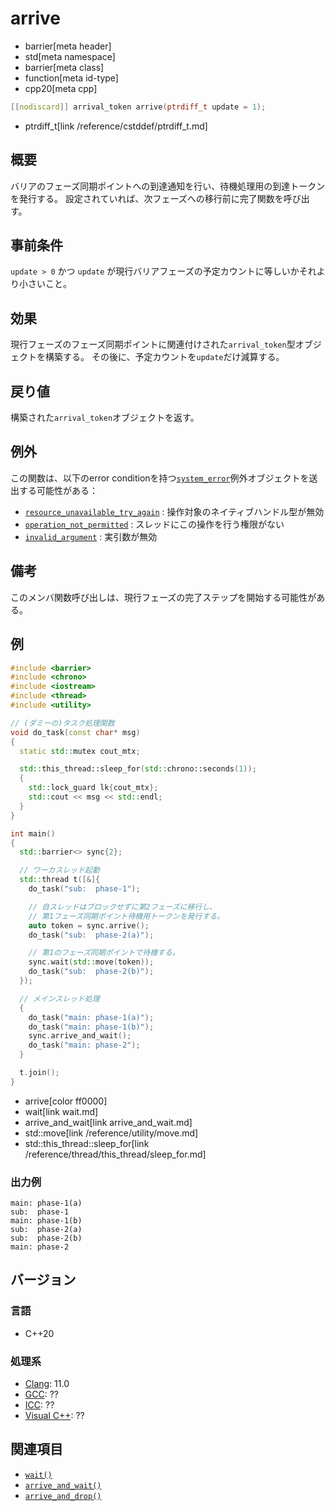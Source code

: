 # arrive
* barrier[meta header]
* std[meta namespace]
* barrier[meta class]
* function[meta id-type]
* cpp20[meta cpp]

```cpp
[[nodiscard]] arrival_token arrive(ptrdiff_t update = 1);
```
* ptrdiff_t[link /reference/cstddef/ptrdiff_t.md]

## 概要
バリアのフェーズ同期ポイントへの到達通知を行い、待機処理用の到達トークンを発行する。
設定されていれば、次フェーズへの移行前に完了関数を呼び出す。


## 事前条件
`update > 0` かつ `update` が現行バリアフェーズの予定カウントに等しいかそれより小さいこと。


## 効果
現行フェーズのフェーズ同期ポイントに関連付けされた`arrival_token`型オブジェクトを構築する。
その後に、予定カウントを`update`だけ減算する。


## 戻り値
構築された`arrival_token`オブジェクトを返す。


## 例外
この関数は、以下のerror conditionを持つ[`system_error`](/reference/system_error/system_error.md)例外オブジェクトを送出する可能性がある：

- [`resource_unavailable_try_again`](/reference/system_error/errc.md) : 操作対象のネイティブハンドル型が無効
- [`operation_not_permitted`](/reference/system_error/errc.md) : スレッドにこの操作を行う権限がない
- [`invalid_argument`](/reference/system_error/errc.md) : 実引数が無効


## 備考
このメンバ関数呼び出しは、現行フェーズの完了ステップを開始する可能性がある。


## 例
```cpp example
#include <barrier>
#include <chrono>
#include <iostream>
#include <thread>
#include <utility>

// (ダミーの)タスク処理関数
void do_task(const char* msg)
{
  static std::mutex cout_mtx;

  std::this_thread::sleep_for(std::chrono::seconds(1));
  {
    std::lock_guard lk{cout_mtx};
    std::cout << msg << std::endl;
  }
}

int main()
{
  std::barrier<> sync{2};

  // ワーカスレッド起動
  std::thread t([&]{
    do_task("sub:  phase-1");

    // 自スレッドはブロックせずに第2フェーズに移行し、
    // 第1フェーズ同期ポイント待機用トークンを発行する。
    auto token = sync.arrive();
    do_task("sub:  phase-2(a)");

    // 第1のフェーズ同期ポイントで待機する。
    sync.wait(std::move(token));
    do_task("sub:  phase-2(b)");
  });

  // メインスレッド処理
  {
    do_task("main: phase-1(a)");
    do_task("main: phase-1(b)");
    sync.arrive_and_wait();
    do_task("main: phase-2");
  }

  t.join();
}
```
* arrive[color ff0000]
* wait[link wait.md]
* arrive_and_wait[link arrive_and_wait.md]
* std::move[link /reference/utility/move.md]
* std::this_thread::sleep_for[link /reference/thread/this_thread/sleep_for.md]

### 出力例
```
main: phase-1(a)
sub:  phase-1
main: phase-1(b)
sub:  phase-2(a)
sub:  phase-2(b)
main: phase-2
```


## バージョン
### 言語
- C++20

### 処理系
- [Clang](/implementation.md#clang): 11.0
- [GCC](/implementation.md#gcc): ??
- [ICC](/implementation.md#icc): ??
- [Visual C++](/implementation.md#visual_cpp): ??


## 関連項目
- [`wait()`](wait.md)
- [`arrive_and_wait()`](arrive_and_wait.md)
- [`arrive_and_drop()`](arrive_and_drop.md)
